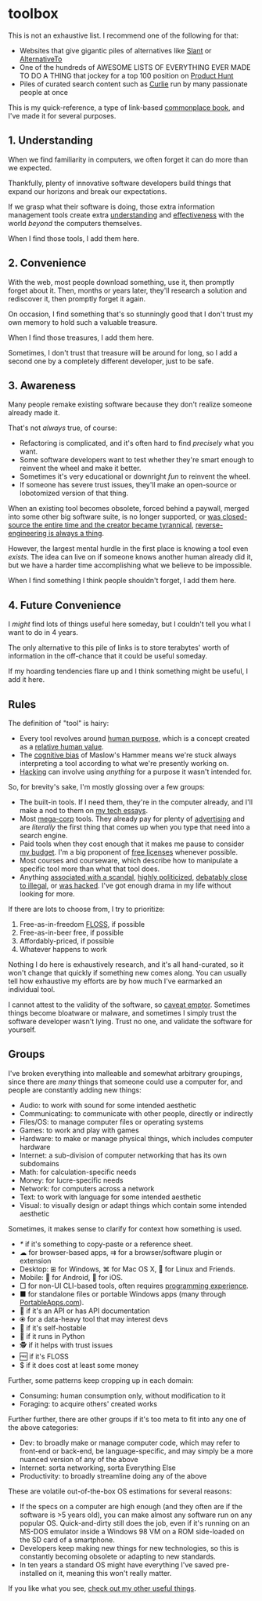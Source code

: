 # toolbox

This is not an exhaustive list. I recommend one of the following for that:

- Websites that give gigantic piles of alternatives like [Slant](https://www.slant.co/) or [AlternativeTo](https://alternativeto.net/)
- One of the hundreds of AWESOME LISTS OF EVERYTHING EVER MADE TO DO A THING that jockey for a top 100 position on [Product Hunt](https://www.producthunt.com/)
- Piles of curated search content such as [Curlie](https://curlie.org/) run by many passionate people at once

This is my quick-reference, a type of link-based [commonplace book](https://en.wikipedia.org/wiki/Commonplace_book), and I've made it for several purposes.

## 1. Understanding

When we find familiarity in computers, we often forget it can do more than we expected.

Thankfully, plenty of innovative software developers build things that expand our horizons and break our expectations.

If we grasp what their software is doing, those extra information management tools create extra [understanding](https://gainedin.site/understanding) and [effectiveness](https://gainedin.site/results) with the world _beyond_ the computers themselves.

When I find those tools, I add them here.

## 2. Convenience

With the web, most people download something, use it, then promptly forget about it. Then, months or years later, they'll research a solution and rediscover it, then promptly forget it again.

On occasion, I find something that's so stunningly good that I don't trust my own memory to hold such a valuable treasure.

When I find those treasures, I add them here.

Sometimes, I don't trust that treasure will be around for long, so I add a second one by a completely different developer, just to be safe.

## 3. Awareness

Many people remake existing software because they don't realize someone already made it.

That's not _always_ true, of course:

- Refactoring is complicated, and it's often hard to find _precisely_ what you want.
- Some software developers want to test whether they're smart enough to reinvent the wheel and make it better.
- Sometimes it's very educational or downright _fun_ to reinvent the wheel.
- If someone has severe trust issues, they'll make an open-source or lobotomized version of that thing.

When an existing tool becomes obsolete, forced behind a paywall, merged into some other big software suite, is no longer supported, or [was closed-source the entire time and the creator became tyrannical](https://notageni.us/ip), [reverse-engineering is always a thing](https://trendless.tech/hacking).

However, the largest mental hurdle in the first place is knowing a tool even _exists_. The idea can live on if someone knows another human already did it, but we have a harder time accomplishing what we believe to be impossible.

When I find something I think people shouldn't forget, I add them here.

## 4. Future Convenience

I _might_ find lots of things useful here someday, but I couldn't tell you what I want to do in 4 years.

The only alternative to this pile of links is to store terabytes' worth of information in the off-chance that it could be useful someday.

If my hoarding tendencies flare up and I think something might be useful, I add it here.

## Rules

The definition of "tool" is hairy:

- Every tool revolves around [human purpose](https://gainedin.site/purpose/), which is a concept created as a [relative human value](https://gainedin.site/values/).
- The [cognitive bias](https://gainedin.site/bias) of Maslow's Hammer means we're stuck always interpreting a tool according to what we're presently working on.
- [Hacking](https://trendless.tech/hacking) can involve using _anything_ for a purpose it wasn't intended for.

So, for brevity's sake, I'm mostly glossing over a few groups:

- The built-in tools. If I need them, they're in the computer already, and I'll make a nod to them on [my tech essays](https://trendless.tech).
- Most [mega-corp](https://gainedin.site/groups-large) tools. They already pay for plenty of [advertising](https://notageni.us/marketing/) and are _literally_ the first thing that comes up when you type that need into a search engine.
- Paid tools when they cost enough that it makes me pause to consider [my budget](https://adequate.life/money-3/). I'm a big proponent of [free licenses](https://trendless.tech/floss/) whenever possible.
- Most courses and courseware, which describe how to manipulate a specific tool more than what that tool does.
- Anything [associated with a scandal](https://trendless.tech/faang), [highly politicized](https://gainedin.site/conservative-liberal), [debatably close to illegal](https://notageni.us/legally-safe), or [was hacked](https://trendless.tech/hacking). I've got enough drama in my life without looking for more.

If there are lots to choose from, I try to prioritize:

1. Free-as-in-freedom [FLOSS](https://trendless.tech/floss), if possible
2. Free-as-in-beer free, if possible
3. Affordably-priced, if possible
4. Whatever happens to work

Nothing I do here is exhaustively research, and it's all hand-curated, so it won't change that quickly if something new comes along. You can usually tell how exhaustive my efforts are by how much I've earmarked an individual tool.

I cannot attest to the validity of the software, so [caveat emptor](https://notageni.us/legal-doctrines). Sometimes things become bloatware or malware, and sometimes I simply trust the software developer wasn't lying. Trust no one, and validate the software for yourself.

## Groups

I've broken everything into malleable and somewhat arbitrary groupings, since there are _many_ things that someone could use a computer for, and people are constantly adding new things:

- Audio: to work with sound for some intended aesthetic
- Communicating: to communicate with other people, directly or indirectly
- Files/OS: to manage computer files or operating systems
- Games: to work and play with games
- Hardware: to make or manage physical things, which includes computer hardware
- Internet: a sub-division of computer networking that has its own subdomains
- Math: for calculation-specific needs
- Money: for lucre-specific needs
- Network: for computers across a network
- Text: to work with language for some intended aesthetic
- Visual: to visually design or adapt things which contain some intended aesthetic

Sometimes, it makes sense to clarify for context how something is used.

- _*_ if it's something to copy-paste or a reference sheet.
- ☁ for browser-based apps, ⇉ for a browser/software plugin or extension
- Desktop: ⊞ for Windows, ⌘ for Mac OS X, 🐧 for Linux and Friends.
- Mobile: 🤖 for Android, 🍎 for iOS.
- □ for non-UI CLI-based tools, often requires [programming experience](https://trendless.tech/prog-basics).
- ■ for standalone files or portable Windows apps (many through [PortableApps.com](https://portableapps.com/)).
- 🔌 if it's an API or has API documentation
- ⦿ for a data-heavy tool that may interest devs
- 💾 if it's self-hostable
- 🐍 if it runs in Python
- 🕵️ if it helps with trust issues
- 🆓 if it's FLOSS
- $ if it does cost at least some money

Further, some patterns keep cropping up in each domain:

- Consuming: human consumption only, without modification to it
- Foraging: to acquire others' created works

Further further, there are other groups if it's too meta to fit into any one of the above categories:

- Dev: to broadly make or manage computer code, which may refer to front-end or back-end, be language-specific, and may simply be a more nuanced version of any of the above
- Internet: sorta networking, sorta Everything Else
- Productivity: to broadly streamline doing any of the above

These are volatile out-of-the-box OS estimations for several reasons:

- If the specs on a computer are high enough (and they often are if the software is >5 years old), you can make almost any software run on any popular OS. Quick-and-dirty still does the job, even if it's running on an MS-DOS emulator inside a Windows 98 VM on a ROM side-loaded on the SD card of a smartphone.
- Developers keep making new things for new technologies, so this is constantly becoming obsolete or adapting to new standards.
- In ten years a standard OS might have everything I've saved pre-installed on it, meaning this won't really matter.

If you like what you see, [check out my other useful things](https://stucky.tech/creations).
